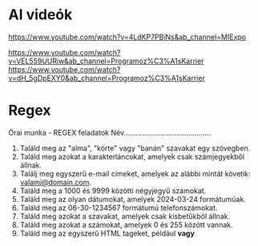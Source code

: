 # AI videók
https://www.youtube.com/watch?v=4LdKP7PBiNs&ab_channel=MIExpo

https://www.youtube.com/watch?v=VEL559UURiw&ab_channel=Programoz%C3%A1sKarrier
https://www.youtube.com/watch?v=dH_5gDpEXY0&ab_channel=Programoz%C3%A1sKarrier

# Regex
Órai munka - REGEX feladatok		Név.……………………………………

1.	Találd meg az "alma", "körte" vagy "banán" szavakat egy szövegben.
2.	Találd meg azokat a karakterláncokat, amelyek csak számjegyekből állnak.
3.	Találj meg egyszerű e-mail címeket, amelyek az alábbi mintát követik: valami@domain.com.
4.	Találd meg a 1000 és 9999 közötti négyjegyű számokat.
5.	Találd meg az olyan dátumokat, amelyek 2024-03-24 formátumúak.
6.	Találd meg az 06-30-1234567 formátumú telefonszámokat.
7.	Találd meg azokat a szavakat, amelyek csak kisbetűkből állnak.
8.	Találd meg azokat a számokat, amelyek 0 és 255 között vannak.
9.	Találd meg az egyszerű HTML tageket, például <b> vagy <title>.
10.	Találd meg azokat a jelszavakat, amelyek legalább 6 karakter hosszúak és csak betűkből és számokból állnak.
11.	Találd meg azokat a szavakat, amelyek nagybetűvel kezdődnek.
12.	Találd meg az olyan kifejezéseket, amelyek kötőjellel összekötött szavakból állnak, pl. "piros-kék".
13.	Találd meg azokat a kifejezéseket, amelyekben pontosan egy nyitó és egy záró zárójel található.
14.	Találd meg azokat a szavakat, amelyekben csak magánhangzók szerepelnek.
15.	Találd meg azokat a számokat, amelyek pontosan két számjegyből állnak.
16.	Találd meg azokat a szavakat, amelyekben legalább két azonos betű van egymás után (pl. "bottal", "hűtő").
17.	Találd meg azokat a mondatokat, amelyekben legalább három szó szerepel.
18.	Találd meg az olyan pénzösszegeket, mint "1000 Ft", "5 500 Ft".
19.	Találd meg azokat a jelszavakat, amelyek legalább 8 karakter hosszúak, és tartalmaznak betűt és számot is.
20.	Találd meg a régi és új magyar rendszámokat (pl. "ABC-123", "RFX-987" vagy "AAA-1234").

